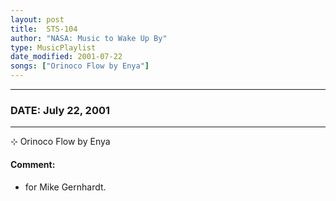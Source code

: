 ```yaml
---
layout: post
title:  STS-104
author: "NASA: Music to Wake Up By"
type: MusicPlaylist
date_modified: 2001-07-22
songs: ["Orinoco Flow by Enya"]
---
```


----
### DATE: July 22, 2001
----
⊹ Orinoco Flow by Enya

#### Comment:
* for Mike Gernhardt.



<br/>
<center>
	<a target="_blank"
	   href="https://twitter.com/intent/tweet?hashtags=Space,NASA,Playlist,NASAWakeupCalls,SpaceProgram&text={{ page.author}}, '{{ page.songs.first }}' {{ page.title }}, {{ page.date | date: '%B %d, %Y' }}. {{ site.url }}{{ page.url }}&via=nasawakeupcalls"><i class="fab fa-twitter" alt="Tweet this page" style="font-size: 1.3em;"></i></a>
	&nbsp; 	<i class="fas fa-user-astronaut" style="font-size: 1.5em;"></i> &nbsp;
    <a type="amzn" search="'Orinoco Flow by Enya'" category="popular music">
    <i class="fab fa-amazon" style="font-size: 1.3em;"></i></a>
</center>
